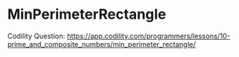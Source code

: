 # MinPerimeterRectangle
Codility Question: https://app.codility.com/programmers/lessons/10-prime_and_composite_numbers/min_perimeter_rectangle/
